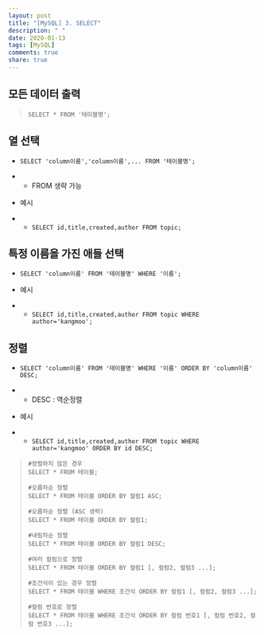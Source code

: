```yaml
---
layout: post
title: "[MySQL] 3. SELECT"
description: " "
date: 2020-01-13
tags: [MySQL]
comments: true
share: true
---
```


## 모든 데이터 출력

> `SELECT * FROM '테이블명';`

 

## 열 선택

- `SELECT 'column이름','column이름',... FROM '테이블명';`

- - FROM 생략 가능

- 예시

- - `SELECT id,title,created,author FROM topic;`

 

## 특정 이름을 가진 애들 선택

- `SELECT 'column이름' FROM '테이블명' WHERE '이름';`

- 예시

- - `SELECT id,title,created,author FROM topic WHERE author='kangmoo';`

 

## 정렬

- `SELECT 'column이름' FROM '테이블명' WHERE '이름' ORDER BY 'column이름' DESC;`

- - DESC : 역순정렬

- 예시

- - `SELECT id,title,created,author FROM topic WHERE author='kangmoo' ORDER BY id DESC;`

 

> ```mysql
> #정렬하지 않은 경우
> SELECT * FROM 테이블;
> 
> #오름차순 정렬
> SELECT * FROM 테이블 ORDER BY 컬럼1 ASC;
> 
> #오름차순 정렬 (ASC 생략)
> SELECT * FROM 테이블 ORDER BY 컬럼1;
> 
> #내림차순 정렬
> SELECT * FROM 테이블 ORDER BY 컬럼1 DESC;
> 
> #여러 컬럼으로 정렬
> SELECT * FROM 테이블 ORDER BY 컬럼1 [, 컬럼2, 컬럼3 ...];
> 
> #조건식이 있는 경우 정렬
> SELECT * FROM 테이블 WHERE 조건식 ORDER BY 컬럼1 [, 컬럼2, 컬럼3 ...];
> 
> #컬럼 번호로 정렬
> SELECT * FROM 테이블 WHERE 조건식 ORDER BY 컬럼 번호1 [, 컬럼 번호2, 컬럼 번호3 ...];
> ```


